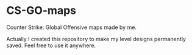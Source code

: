 # CS-GO-maps
Counter Strike: Global Offensive maps made by me.

Actually I created this repository to make my level designs permanently saved.
Feel free to use it anywhere.
